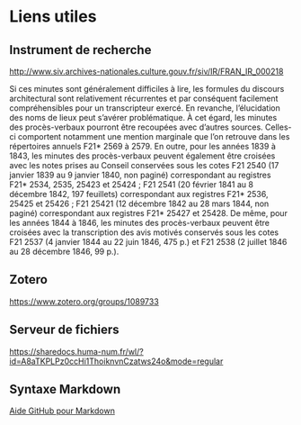 # Liens utiles

## Instrument de recherche

http://www.siv.archives-nationales.culture.gouv.fr/siv/IR/FRAN_IR_000218

Si ces minutes sont généralement difficiles à lire, les formules du discours architectural sont relativement récurrentes et par conséquent facilement compréhensibles pour un transcripteur exercé. En revanche, l’élucidation des noms de lieux peut s’avérer problématique. À cet égard, les minutes des procès-verbaux pourront être recoupées avec d’autres sources. Celles-ci comportent notamment une mention marginale que l’on retrouve dans les répertoires annuels F21* 2569 à 2579. En outre, pour les années 1839 à 1843, les minutes des procès-verbaux peuvent également être croisées avec les notes prises au Conseil conservées sous les cotes F21 2540 (17 janvier 1839 au 9 janvier 1840, non paginé) correspondant au registres F21* 2534, 2535, 25423 et 25424 ; F21 2541 (20 février 1841 au 8 décembre 1842, 197 feuillets) correspondant aux registres F21* 2536, 25425 et 25426 ; F21 25421 (12 décembre 1842 au 28 mars 1844, non paginé) correspondant aux registres F21* 25427 et 25428. De même, pour les années 1844 à 1846, les minutes des procès-verbaux peuvent être croisées avec la transcription des avis motivés conservés sous les cotes F21 2537 (4 janvier 1844 au 22 juin 1846, 475 p.) et F21 2538 (2 juillet 1846 au 28 décembre 1846, 99 p.).

## Zotero

https://www.zotero.org/groups/1089733

## Serveur de fichiers

https://sharedocs.huma-num.fr/wl/?id=A8aTKPLPz0ccHi1ThoiknvnCzatws24o&mode=regular

## Syntaxe Markdown

[Aide GitHub pour Markdown](https://help.github.com/articles/basic-writing-and-formatting-syntax/)

